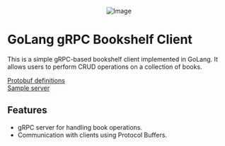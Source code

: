 
<center>

![Image](https://media.licdn.com/dms/image/C4D12AQGfNmy8dFeRMA/article-cover_image-shrink_600_2000/0/1616190106214?e=2147483647&v=beta&t=qR_8igL-ziKYhYvn7tCcUshwYBb3cRlS2bbivAVGAZg)

</center>

# GoLang gRPC Bookshelf Client

This is a simple gRPC-based bookshelf client implemented in GoLang. It allows users to perform CRUD operations on a collection of books.

[Protobuf definitions](https://github.com/gdegiorgio/grpc-bookshelf-proto)  
[Sample server](https://github.com/gdegiorgio/grpc-bookshelf-server)

## Features

- gRPC server for handling book operations.
- Communication with clients using Protocol Buffers.

